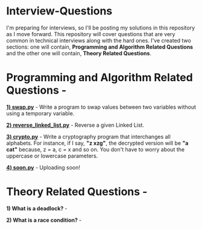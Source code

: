 # Interview-Questions
I'm preparing for interviews, so I'll be posting my solutions in this repository as I move forward. This repository will cover questions that are very common in technical interviews along with the hard ones. I've created two sections: one will contain, <b>Programming and Algorithm Related Questions</b> and the other one will contain, <b>Theory Related Questions</b>.

<h1> Programming and Algorithm Related Questions -</h1>
<b><a href="https://github.com/bootkernel/Interview-Questions/blob/master/swap.py">1) swap.py</a></b> - Write a program to swap values between two variables without using a temporary variable.

<b><a href="https://github.com/bootkernel/Interview-Questions/blob/master/reverse_linked_list.py">2) reverse_linked_list.py</a></b> - Reverse a given Linked List.

<b><a href="https://github.com/bootkernel/Interview-Questions/blob/master/crypto.py">3) crypto.py</a></b> - Write a cryptography program that interchanges all alphabets. For instance, if I say, <b>"z xzg"</b>, the decrypted version will be <b>"a cat"</b> because, z = a, c = x and so on. You don't have to worry about the uppercase or lowercase parameters.

<b><a href="#">4) soon.py</a></b> - Uploading soon!

<h1> Theory Related Questions -</h1>

<b> 1) What is a deadlock? </b> -

<b> 2) What is a race condition? </b> - 



